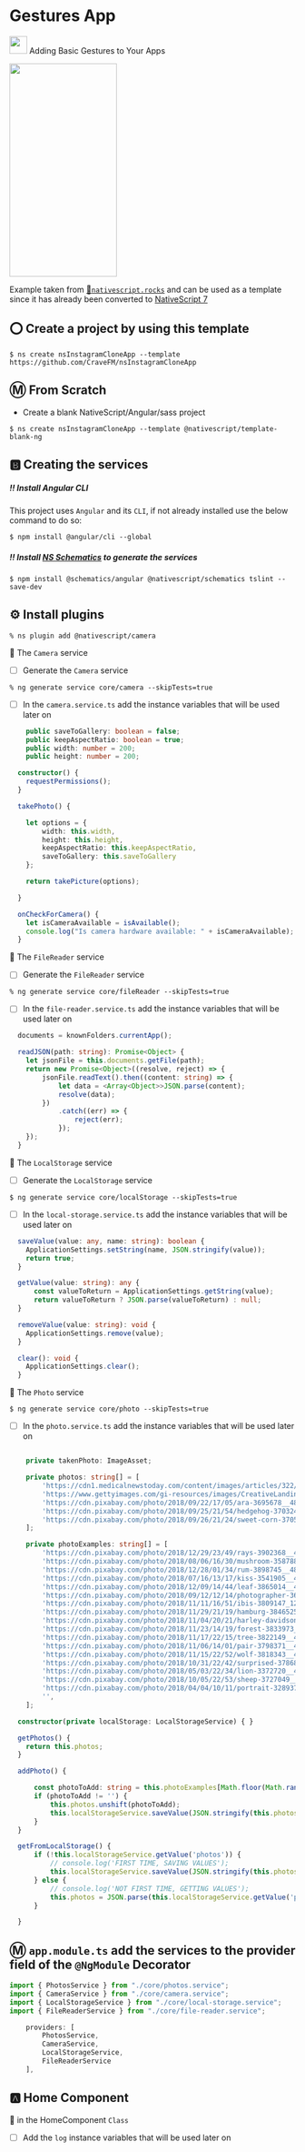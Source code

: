 # Gestures App

[<img src="https://github.com/angular/angular/blob/master/aio/src/assets/images/logos/angular/angular.png" width="31" height="31"></img>](https://play.nativescript.org/?template=play-ng&id=Wh9rvG&v=49) Adding Basic Gestures to Your Apps

[<img src="https://raw.githubusercontent.com/NativeScript/code-samples/master/screens/instaclone.gif" width="189" height="375"></img>](https://play.nativescript.org/?template=play-ng&id=QMY4lW&v=2)

Example taken from [:bookmark:`nativescript.rocks`](https://plugins.nativescript.rocks/samples) and can be used as a template since it has already been converted to [NativeScript 7](https://nativescript.org/blog/nativescript-7-announcement)

## :o: Create a project by using this template

```
$ ns create nsInstagramCloneApp --template https://github.com/CraveFM/nsInstagramCloneApp
```


## :m: From Scratch

* Create a blank NativeScript/Angular/sass project

```
$ ns create nsInstagramCloneApp --template @nativescript/template-blank-ng
```


## :b: Creating the services

##### :bangbang: Install Angular CLI

This project uses `Angular` and its `CLI`, if not already installed use the below command to do so:

```
$ npm install @angular/cli --global
```

##### :bangbang: Install [NS Schematics](https://github.com/CollegeBoreal/Tutoriels/blob/master/W.Web/T.NativeScript/Schematics.md) to generate the services

```
$ npm install @schematics/angular @nativescript/schematics tslint --save-dev
```

## :gear: Install plugins

```
% ns plugin add @nativescript/camera
```


:pushpin: The `Camera` service

- [ ] Generate the `Camera` service

```
% ng generate service core/camera --skipTests=true 
```

- [ ] In the `camera.service.ts` add the instance variables that will be used later on

```typescript
    public saveToGallery: boolean = false;
    public keepAspectRatio: boolean = true;
    public width: number = 200;
    public height: number = 200;
```

```typescript
  constructor() { 
    requestPermissions();
  }
```

```typescript
  takePhoto() {

    let options = {
        width: this.width,
        height: this.height,
        keepAspectRatio: this.keepAspectRatio,
        saveToGallery: this.saveToGallery
    };

    return takePicture(options);

  }
```

```typescript
  onCheckForCamera() {
    let isCameraAvailable = isAvailable();
    console.log("Is camera hardware available: " + isCameraAvailable);
  }
```

:pushpin: The `FileReader` service

- [ ] Generate the `FileReader` service

```
% ng generate service core/fileReader --skipTests=true 
```

- [ ] In the `file-reader.service.ts` add the instance variables that will be used later on

```typescript
  documents = knownFolders.currentApp();
```

```typescript
  readJSON(path: string): Promise<Object> {
    let jsonFile = this.documents.getFile(path);
    return new Promise<Object>((resolve, reject) => {
        jsonFile.readText().then((content: string) => {
            let data = <Array<Object>>JSON.parse(content);
            resolve(data);
        })
            .catch((err) => {
                reject(err);
            });
    });
  }
```

:pushpin: The `LocalStorage` service

- [ ] Generate the `LocalStorage` service

```
$ ng generate service core/localStorage --skipTests=true 
```

- [ ] In the `local-storage.service.ts` add the instance variables that will be used later on


```typescript
  saveValue(value: any, name: string): boolean {
    ApplicationSettings.setString(name, JSON.stringify(value));
    return true;
  }

  getValue(value: string): any {
      const valueToReturn = ApplicationSettings.getString(value);
      return valueToReturn ? JSON.parse(valueToReturn) : null;
  }

  removeValue(value: string): void {
    ApplicationSettings.remove(value);
  }

  clear(): void {
    ApplicationSettings.clear();
  }
```

:pushpin: The `Photo` service

```
$ ng generate service core/photo --skipTests=true 
```

- [ ] In the `photo.service.ts` add the instance variables that will be used later on

```typescript

    private takenPhoto: ImageAsset;

    private photos: string[] = [
        'https://cdn1.medicalnewstoday.com/content/images/articles/322/322868/golden-retriever-puppy.jpg',
        'https://www.gettyimages.com/gi-resources/images/CreativeLandingPage/HP_Sept_24_2018/CR3_GettyImages-159018836.jpg',
        'https://cdn.pixabay.com/photo/2018/09/22/17/05/ara-3695678__480.jpg',
        'https://cdn.pixabay.com/photo/2018/09/25/21/54/hedgehog-3703244__480.jpg',
        'https://cdn.pixabay.com/photo/2018/09/26/21/24/sweet-corn-3705687__480.jpg'
    ];

    private photoExamples: string[] = [
        'https://cdn.pixabay.com/photo/2018/12/29/23/49/rays-3902368__480.jpg',
        'https://cdn.pixabay.com/photo/2018/08/06/16/30/mushroom-3587888__480.jpg',
        'https://cdn.pixabay.com/photo/2018/12/28/01/34/rum-3898745__480.jpg',
        'https://cdn.pixabay.com/photo/2018/07/16/13/17/kiss-3541905__480.jpg',
        'https://cdn.pixabay.com/photo/2018/12/09/14/44/leaf-3865014__480.jpg',
        'https://cdn.pixabay.com/photo/2018/09/12/12/14/photographer-3672010__480.jpg',
        'https://cdn.pixabay.com/photo/2018/11/11/16/51/ibis-3809147_1280.jpg',
        'https://cdn.pixabay.com/photo/2018/11/29/21/19/hamburg-3846525_1280.jpg',
        'https://cdn.pixabay.com/photo/2018/11/04/20/21/harley-davidson-3794909__480.jpg',
        'https://cdn.pixabay.com/photo/2018/11/23/14/19/forest-3833973__480.jpg',
        'https://cdn.pixabay.com/photo/2018/11/17/22/15/tree-3822149__480.jpg',
        'https://cdn.pixabay.com/photo/2018/11/06/14/01/pair-3798371__480.jpg',
        'https://cdn.pixabay.com/photo/2018/11/15/22/52/wolf-3818343__480.jpg',
        'https://cdn.pixabay.com/photo/2018/10/31/22/42/surprised-3786845__480.jpg',
        'https://cdn.pixabay.com/photo/2018/05/03/22/34/lion-3372720__480.jpg',
        'https://cdn.pixabay.com/photo/2018/10/05/22/53/sheep-3727049__480.jpg',
        'https://cdn.pixabay.com/photo/2018/04/04/10/11/portrait-3289372__480.jpg',
        '',
    ];
```

```typescript
  constructor(private localStorage: LocalStorageService) { }
```

```typescript
  getPhotos() {
    return this.photos;
  }

  addPhoto() {

      const photoToAdd: string = this.photoExamples[Math.floor(Math.random() * (this.photoExamples.length - 1)) + 1];
      if (photoToAdd != '') {
          this.photos.unshift(photoToAdd);
          this.localStorageService.saveValue(JSON.stringify(this.photos), 'photos');
      }
  }

  getFromLocalStorage() {
      if (!this.localStorageService.getValue('photos')) {
          // console.log('FIRST TIME, SAVING VALUES');
          this.localStorageService.saveValue(JSON.stringify(this.photos), 'photos');
      } else {
          // console.log('NOT FIRST TIME, GETTING VALUES');
          this.photos = JSON.parse(this.localStorageService.getValue('photos'));
      }

  }
```

## :m: `app.module.ts` add the services to the provider field of the `@NgModule` Decorator


```typescript
import { PhotosService } from "./core/photos.service";
import { CameraService } from "./core/camera.service";
import { LocalStorageService } from "./core/local-storage.service";
import { FileReaderService } from "./core/file-reader.service";
```

```typescript
    providers: [
        PhotosService,
        CameraService,
        LocalStorageService,
        FileReaderService
    ],
```


## :a: Home Component

:round_pushpin: in the HomeComponent `Class`

- [ ] Add the `log` instance variables that will be used later on



